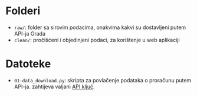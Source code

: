 # Folderi

- `raw/`: folder sa sirovim podacima, onakvima kakvi su dostavljeni putem API-ja
    Grada
- `clean/`: pročišćeni i objedinjeni podaci, za korištenje u web aplikaciji

# Datoteke

- `01-data_download.py`: skripta za povlačenje podataka o proračunu putem
    API-ja. zahtijeva valjani
    [API ključ](https://transparentnost.bjelovar.hr/api-pristup).
